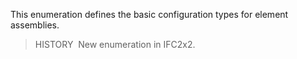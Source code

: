 ﻿This enumeration defines the basic configuration types for element assemblies.

> HISTORY&nbsp; New enumeration in IFC2x2.
